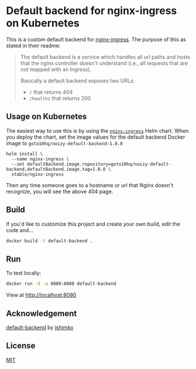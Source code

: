 # Default backend for nginx-ingress on Kubernetes

This is a custom default backend for [nginx-ingress](https://github.com/kubernetes/ingress-nginx). The purpose of this as stated in their readme:

> The default backend is a service which handles all url paths and hosts that the nginx controller doesn't understand (i.e., all requests that are not mapped with an Ingress).
>
> Basically a default backend exposes two URLs:
>
> - `/` that returns 404
> - `/healthz` that returns 200

<!-- ![404-example](content/example.gif) -->

## Usage on Kubernetes

The easiest way to use this is by using the [`nginx-ingress`](https://github.com/kubernetes/charts/tree/master/stable/nginx-ingress) Helm chart. When you deploy the chart, set the image values for the default backend Docker image to `goto10hq/noizy-default-backend:1.0.0`

```
helm install \
  --name nginx-ingress \
  --set defaultBackend.image.repository=goto10hq/noizy-default-backend,defaultBackend.image.tag=1.0.0 \  
  stable/nginx-ingress
```

Then any time someone goes to a hostname or url that Nginx doesn't recognize, you will see the above 404 page.

## Build

If you'd like to customize this project and create your own build, edit the code and...

```sh
docker build -t default-backend .
```

## Run

To test locally:

```sh
docker run -d -p 8080:8080 default-backend
```

View at <http://localhost:8080>

## Acknowledgement

[default-backend](https://github.com/jshimko/default-backend) by [jshimko](https://github.com/jshimko)

## License

[MIT](./LICENSE.md)
